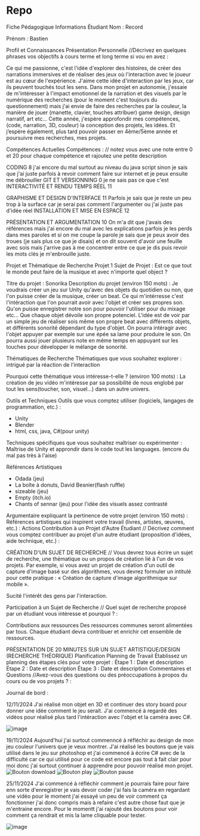 # Repo
Fiche Pédagogique
Informations Étudiant
Nom : Record

Prénom : Bastien

Profil et Connaissances
Présentation Personnelle
//Décrivez en quelques phrases vos objectifs à cours terme et long terme si vou en avez :

Ce qui me passionne, c'est l'idée d'explorer des histoires, de créer des narrations immersives et de réaliser des jeux où l'interaction avec le joueur est au cœur de l'expérience. J'aime cette idée d'interaction par les jeux, car ils peuvent touchés tout les sens. Dans mon projet en autonomie, j'essaie de m'intéresser à l'impact emotionnel de la narration et des visuels par le numérique des recherches (pour le moment c'est toujours du questionnement) mais j'ai envie de faire des recherches par la couleur, la manière de jouer (manette, clavier, touches attribuer) game design, design narratif, art etc...
Cette année, j'espère approfondir mes compétences,(code, narration, 3D, couleur) la conception des projets, les idées. Et j’espère également, plus tard pouvoir passer en 4ème/5ème année et poursuivre mes recherches, mes projets.

Compétences Actuelles
Compétences : 
// notez vous avec une note entre 0 et 20 pour chaque compétence et rajoutez une petite description

CODING 8
j'ai encore du mal surtout au niveau du java script
sinon je sais que j'ai juste parfois à revoir comment faire sur internet et je peux ensuite me débrouiller
GIT ET VERSIONNING 0
je ne sais pas ce que c'est
INTERACTIVITÉ ET RENDU TEMPS RÉEL 11

GRAPHISME ET DESIGN D'INTERFACE 11
Parfois je sais que je reste un peu trop à la surface car je serai pas comment l'argumenter ou j'ai juste pas d'idée réel
INSTALLATION ET MISE EN ESPACE 12

PRÉSENTATION ET ARGUMENTATION 10
On m'a dit que j'avais des références mais j'ai encore du mal avec les explications parfois 
je les perds dans mes paroles et si on me coupe la parole je sais que je peux avoir des troues (je sais plus ce que je disais)
et on dit souvent d'avoir une feuille avec sois mais j'arrive pas à me concentrer entre ce que je dis puis revoir les mots clés je m'enbrouille juste.

Projet et Thématique de Recherche
Projet 1
Sujet de Projet :
Est ce que tout le monde peut faire de la musique et avec n'importe quel object ?

Titre du projet : Sonorika
Description du projet (environ 150 mots) :
Je voudrais créer un jeu sur Unity qu'avec des objets du quotidien ou non, que l'on puisse créer de la musique, créer un beat. Ce qui m'intérresse c'est l'intéraction que l'on pourrait avoir avec l'objet et créer ses propres son. Qu'on puisse enregistrer notre son pour pouvoir l'utiliser pour du mixage etc... Que chaque objet dévoile son propre potenciel. L'idée est de voir par un simple jeu de réaliser sois même son propre beat avec différents objets, et différents sonorité dépendant du type d'objet. On pourra intéragir avec l'objet appuyer par exemple sur une épée sa lame pour produire le son. On pourra aussi jouer plusieurs note en même temps en appuyant sur les touches pour développer le mélange de sonorité. 

Thématiques de Recherche
Thématiques que vous souhaitez explorer :
intrigué par la réaction de l'interaction 

Pourquoi cette thématique vous intéresse-t-elle ? (environ 100 mots) :
La création de jeu vidéo m'intéresse par sa possibilité de nous englobé par tout les sens(toucher, son, visuel...) dans un autre univers. 


Outils et Techniques
Outils que vous comptez utiliser (logiciels, langages de programmation, etc.) :
  - Unity 
  - Blender
  - html, css, java, C#(pour unity)

Techniques spécifiques que vous souhaitez maîtriser ou expérimenter :
Maîtrise de Unity
et approndir dans le code tout les languages. (encore du mal pas très à l'aise)

Références Artistiques
  - Odada (jeu)
  - La boîte à donuts, David Besnier(flash ruffle)
  - sizeable (jeu)
  - Empty (itch.io)
  - Chants of sennar (jeu) pour l'idée des visuels assez contrasté

Argumentaire expliquant la pertinence de votre projet (environ 150 mots) :
Références artistiques qui inspirent votre travail (livres, artistes, œuvres, etc.) :
Actions
Contribution à un Projet d'Autre Étudiant
// Décrivez comment vous comptez contribuer au projet d'un autre étudiant (proposition d'idées, aide technique, etc.) :

CRÉATION D'UN SUJET DE RECHERCHE
// Vous devrez tous écrire un sujet de recherche, une thématique ou un propos de création lié à l'un de vos projets. Par exemple, si vous avez un projet de création d'un outil de capture d'image basé sur des algorithmes, vous devrez formuler un intitulé pour cette pratique : « Création de capture d'image algorithmique sur mobile ».

Sucité l'intérêt des gens par l'interaction. 

Participation à un Sujet de Recherche
// Quel sujet de recherche proposé par un étudiant vous intéresse et pourquoi ? :


Contributions aux ressources
Des ressources communes seront alimentées par tous. Chaque étudiant devra contribuer et enrichir cet ensemble de ressources.

PRÉSENTATION DE 20 MINUTES SUR UN SUJET ARTISTIQUE/DESIGN (RECHERCHE THÉORIQUE)
Planification
Planning de Travail
Établissez un planning des étapes clés pour votre projet :
Étape 1 : Date et description
Étape 2 : Date et description
Étape 3 : Date et description
Commentaires et Questions
//Avez-vous des questions ou des préoccupations à propos du cours ou de vos projets ? :



Journal de bord :

12/11/2024 
J'ai réalisé mon objet en 3D et continuer des story board pour donner une idée comment le jeu serait. J'ai commencé à regardé des vidéos pour réalisé plus tard l'intéraction avec l'objet et la caméra avec C#.

![image](https://github.com/user-attachments/assets/24dbf9ea-2fce-49a9-8df2-21324d1c5b86)

19/11/2024 
Aujourd'hui j'ai surtout commenncé à réfléchir au design de mon jeu couleur l'univers que je veux montrer. J'ai réalisé les boutons que je vais utilisé dans le jeu sur photoshop et j'ai commencé à écrire C# avec de la difficulté car ce qui utilisé pour ce code est encore pas tout à fait clair pour moi donc j'ai surtout continuer à apprendre pour pouvoir réalisé mon projet.
![Bouton download](https://github.com/user-attachments/assets/33dc4999-58ff-4600-9b15-cb2cce9db561)
![Bouton play](https://github.com/user-attachments/assets/bc4cbd09-72f2-4deb-bffd-f63f71351dda)
![Bouton pause](https://github.com/user-attachments/assets/4cf4b720-1acb-4e3b-9aa5-a017bb02bd32)

25/11/2024
J'ai commencé à réfléchir comment je pourrais faire pour faire enn sorte d'enregistrer je vais devoir coder  j'ai fais la caméra en regardant une vidéo pour le moment j'ai essayé un peu de voir comment ça fonctionner j'ai donc compris mais à refaire c'est autre chose faut que je m'entraine encore. 
Pour le momentt j'ai rajouté des boutons pour voir comment ça rendrait et mis la lame cliquable pour tester.

![image](https://github.com/user-attachments/assets/212f74c4-5a5b-43f4-a97a-abedfb3cfc76)

